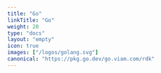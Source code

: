 ```yaml
---
title: "Go"
linkTitle: "Go"
weight: 20
type: "docs"
layout: "empty"
icon: true
images: ["/logos/golang.svg"]
canonical: "https://pkg.go.dev/go.viam.com/rdk"
---
```

